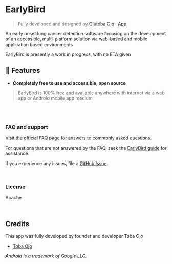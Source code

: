 # EarlyBird
> Fully developed and designed by  [Olutoba Ojo](https://tobaojo.com) &middot; [App](https://tobaojo.com) <!-- Replace link with download link) -->

An early onset lung cancer detection software focusing on the development of an accessible, multi-platform solution via web-based and mobile application based environments

EarlyBird is presently a work in progress, with no ETA given

## 📖  Features 
- <b> Completely free to use and accessible, open source </b> 
 > EarlyBird is 100% free and available anywhere with internet via a web app or Android mobile app medium

<br><br>


### FAQ and support

Visit the [official FAQ page](http://tobaojo.com) for answers to commonly asked questions.

For questions that are not answered by the FAQ, seek the [EarlyBird guide](http://tobaojo.com) for assistance<!-- Add walter guide link -->

If you experience any issues, file a [GitHub Issue](https://github.com/Toba-O/Walter/issues).

<br>

### License

Apache

<br>

## Credits

This app was fully developed by founder and developer Toba Ojo
- [Toba Ojo](http://tobaojo.com/)

<i> 
  Android is a trademark of Google LLC. <br>
</i>

